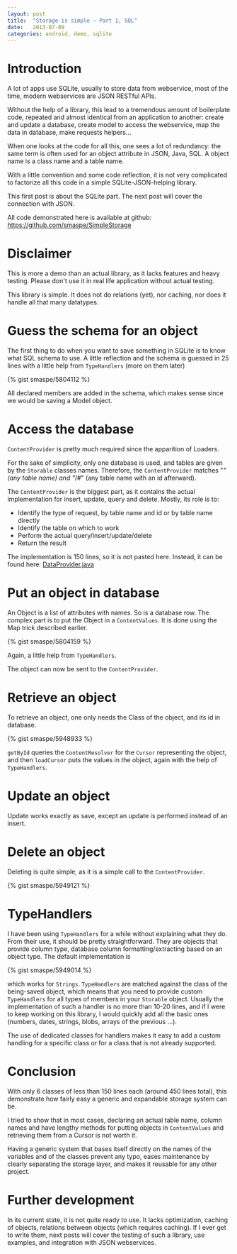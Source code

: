 ```yaml
---
layout: post
title:  "Storage is simple – Part 1, SQL"
date:   2013-07-09
categories: android, demo, sqlite
---
```

# Introduction

A lot of apps use SQLite, usually to store data from webservice, most of the time, modern webservices are JSON RESTful APIs.

Without the help of a library, this lead to a tremendous amount of boilerplate code, repeated and almost identical from an application to another: create and update a database, create model to access the webservice, map the data in database, make requests helpers...

When one looks at the code for all this, one sees a lot of redundancy: the same term is often used for an object attribute in JSON, Java, SQL. A object name is a class name and a table name.

With a little convention and some code reflection, it is not very complicated to factorize all this code in a simple SQLite-JSON-helping library.

This first post is about the SQLite part. The next post will cover the connection with JSON.

All code demonstrated here is available at github: <https://github.com/smaspe/SimpleStorage>

# Disclaimer

This is more a demo than an actual library, as it lacks features and heavy testing. Please don't use it in real life application without actual testing.

This library is simple. It does not do relations (yet), nor caching, nor does it handle all that many datatypes.

# Guess the schema for an object

The first thing to do when you want to save something in SQLite is to know what SQL schema to use. A little reflection and the schema is guessed in 25 lines with a little help from `TypeHandlers` (more on them later)

{% gist smaspe/5804112 %}

All declared members are added in the schema, which makes sense since we would be saving a Model object.

# Access the database

`ContentProvider` is pretty much required since the apparition of Loaders.

For the sake of simplicity, only one database is used, and tables are given by the `Storable` classes names. Therefore, the `ContentProvider` matches "*" (any table name) and "*/#" (any table name with an id afterward).

The `ContentProvider` is the biggest part, as it contains the actual implementation for insert, update, query and delete. Mostly, its role is to:

- Identify the type of request, by table name and id or by table name directly
- Identify the table on which to work
- Perform the actual query/insert/update/delete
- Return the result

The implementation is 150 lines, so it is not pasted here. Instead, it can be found here: [DataProvider.java](https://github.com/smaspe/SimpleStorage/blob/master/SimpleStorage/src/com/njzk2/simplestorage/DataProvider.java)

# Put an object in database

An Object is a list of attributes with names. So is a database row. The complex part is to put the Object in a `ContentValues`. It is done using the Map trick described earlier.

{% gist smaspe/5804159 %}

Again, a little help from `TypeHandlers`.

The object can now be sent to the `ContentProvider`.

# Retrieve an object

To retrieve an object, one only needs the Class of the object, and its id in database.

{% gist smaspe/5948933 %}

`getById` queries the `ContentResolver` for the `Cursor` representing the object, and then `loadCursor` puts the values in the object, again with the help of `TypeHandlers`.

# Update an object

Update works exactly as save, except an update is performed instead of an insert.

# Delete an object

Deleting is quite simple, as it is a simple call to the `ContentProvider`.

{% gist smaspe/5949121 %}

# TypeHandlers

I have been using `TypeHandlers` for a while without explaining what they do. From their use, it should be pretty straightforward. They are objects that provide column type, database column formatting/extracting based on an object type. The default implementation is

{% gist smaspe/5949014 %}

which works for `Strings`. `TypeHandlers` are matched against the class of the being-saved object, which means that you need to provide custom `TypeHandlers` for all types of members in your `Storable` object. Usually the implementation of such a handler is no more than 10-20 lines, and if I were to keep working on this library, I would quickly add all the basic ones (numbers, dates, strings, blobs, arrays of the previous ...).

The use of dedicated classes for handlers makes it easy to add a custom handling for a specific class or for a class that is not already supported.

# Conclusion

With only 6 classes of less than 150 lines each (around 450 lines total), this demonstrate how fairly easy a generic and expandable storage system can be.

I tried to show that in most cases, declaring an actual table name, column names and have lengthy methods for putting objects in `ContentValues` and retrieving them from a Cursor is not worth it.

Having a generic system that bases itself directly on the names of the variables and of the classes prevent any typo, eases maintenance by clearly separating the storage layer, and makes it reusable for any other project.

# Further development

In its current state, it is not quite ready to use. It lacks optimization, caching of objects, relations between objects (which requires caching). If I ever get to write them, next posts will cover the testing of such a library, use examples, and integration with JSON webservices.
